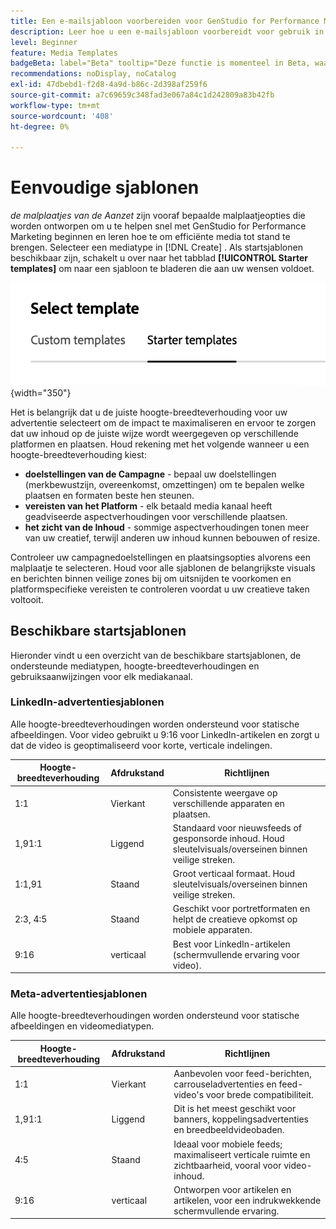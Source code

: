 ```yaml
---
title: Een e-mailsjabloon voorbereiden voor GenStudio for Performance Marketing
description: Leer hoe u een e-mailsjabloon voorbereidt voor gebruik in Adobe GenStudio for Performance Marketing.
level: Beginner
feature: Media Templates
badgeBeta: label="Beta" tooltip="Deze functie is momenteel in Beta, waardoor bepaalde functionaliteit mogelijk beperkt is of kan worden gewijzigd."
recommendations: noDisplay, noCatalog
exl-id: 47dbebd1-f2d8-4a9d-b86c-2d398af259f6
source-git-commit: a7c69659c348fad3e067a84c1d242809a83b42fb
workflow-type: tm+mt
source-wordcount: '408'
ht-degree: 0%

---
```


# Eenvoudige sjablonen

_de malplaatjes van de Aanzet_ zijn vooraf bepaalde malplaatjeopties die worden ontworpen om u te helpen snel met GenStudio for Performance Marketing beginnen en leren hoe te om efficiënte media tot stand te brengen. Selecteer een mediatype in [!DNL Create] . Als startsjablonen beschikbaar zijn, schakelt u over naar het tabblad **[!UICONTROL Starter templates]** om naar een sjabloon te bladeren die aan uw wensen voldoet.

![ de malplaatjes van de Aanzet lusje ](/help/assets/starter-templates.png " Uitgezochte malplaatjelusjes "){width="350"}

Het is belangrijk dat u de juiste hoogte-breedteverhouding voor uw advertentie selecteert om de impact te maximaliseren en ervoor te zorgen dat uw inhoud op de juiste wijze wordt weergegeven op verschillende platformen en plaatsen. Houd rekening met het volgende wanneer u een hoogte-breedteverhouding kiest:

- **doelstellingen van de Campagne** - bepaal uw doelstellingen (merkbewustzijn, overeenkomst, omzettingen) om te bepalen welke plaatsen en formaten beste hen steunen.
- **vereisten van het Platform** - elk betaald media kanaal heeft geadviseerde aspectverhoudingen voor verschillende plaatsen.
- **het zicht van de Inhoud** - sommige aspectverhoudingen tonen meer van uw creatief, terwijl anderen uw inhoud kunnen bebouwen of resize.

Controleer uw campagnedoelstellingen en plaatsingsopties alvorens een malplaatje te selecteren. Houd voor alle sjablonen de belangrijkste visuals en berichten binnen veilige zones bij om uitsnijden te voorkomen en platformspecifieke vereisten te controleren voordat u uw creatieve taken voltooit.

## Beschikbare startsjablonen

Hieronder vindt u een overzicht van de beschikbare startsjablonen, de ondersteunde mediatypen, hoogte-breedteverhoudingen en gebruiksaanwijzingen voor elk mediakanaal.

### LinkedIn-advertentiesjablonen

Alle hoogte-breedteverhoudingen worden ondersteund voor statische afbeeldingen. Voor video gebruikt u 9:16 voor LinkedIn-artikelen en zorgt u dat de video is geoptimaliseerd voor korte, verticale indelingen.

| Hoogte-breedteverhouding | Afdrukstand | Richtlijnen |
|--------------|--------------|------------------------------------------------------------------------------------------------|
| 1:1 | Vierkant | Consistente weergave op verschillende apparaten en plaatsen. |
| 1,91:1 | Liggend | Standaard voor nieuwsfeeds of gesponsorde inhoud. Houd sleutelvisuals/overseinen binnen veilige streken. |
| 1:1,91 | Staand | Groot verticaal formaat. Houd sleutelvisuals/overseinen binnen veilige streken. |
| 2:3, 4:5 | Staand | Geschikt voor portretformaten en helpt de creatieve opkomst op mobiele apparaten. |
| 9:16 | verticaal | Best voor LinkedIn-artikelen (schermvullende ervaring voor video). |

### Meta-advertentiesjablonen

Alle hoogte-breedteverhoudingen worden ondersteund voor statische afbeeldingen en videomediatypen.

| Hoogte-breedteverhouding | Afdrukstand | Richtlijnen |
|--------------|--------------|------------------------------------------------------------------------------------------------|
| 1:1 | Vierkant | Aanbevolen voor feed-berichten, carrouseladvertenties en feed-video&#39;s voor brede compatibiliteit. |
| 1,91:1 | Liggend | Dit is het meest geschikt voor banners, koppelingsadvertenties en breedbeeldvideobaden. |
| 4:5 | Staand | Ideaal voor mobiele feeds; maximaliseert verticale ruimte en zichtbaarheid, vooral voor video-inhoud. |
| 9:16 | verticaal | Ontworpen voor artikelen en artikelen, voor een indrukwekkende schermvullende ervaring. |
